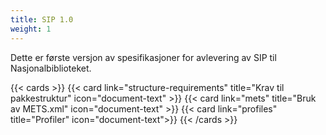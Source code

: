 ```yaml
---
title: SIP 1.0
weight: 1
---
```



Dette er første versjon av spesifikasjoner for avlevering av SIP til Nasjonalbiblioteket. 


 {{< cards >}}
  {{< card link="structure-requirements" title="Krav til pakkestruktur" icon="document-text" >}} 
  {{< card link="mets" title="Bruk av METS.xml" icon="document-text" >}}
  {{< card link="profiles" title="Profiler" icon="document-text">}}
{{< /cards >}}